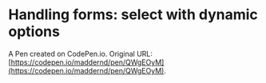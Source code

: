 # Handling forms: select with dynamic options

A Pen created on CodePen.io. Original URL: [https://codepen.io/maddernd/pen/QWgEOyM](https://codepen.io/maddernd/pen/QWgEOyM).


